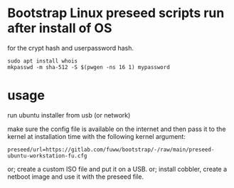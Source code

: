 # Bootstrap Linux preseed scripts run after install of OS

for  the crypt hash and userpassword hash.

    sudo apt install whois
    mkpasswd -m sha-512 -S $(pwgen -ns 16 1) mypassword

# usage

run ubuntu installer from usb (or network)

make sure the config file is available on the internet and then pass it to the kernel at installation time with the following kernel argument:

    preseed/url=https://gitlab.com/fuww/bootstrap/-/raw/main/preseed-ubuntu-workstation-fu.cfg

or; create a custom ISO file and put it on a USB.
or; install cobbler, create a netboot image and use it with the preseed file.
